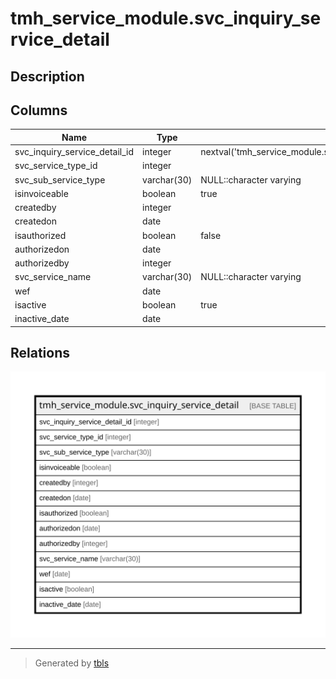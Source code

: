 # tmh_service_module.svc_inquiry_service_detail

## Description

## Columns

| Name | Type | Default | Nullable | Children | Parents | Comment |
| ---- | ---- | ------- | -------- | -------- | ------- | ------- |
| svc_inquiry_service_detail_id | integer | nextval('tmh_service_module.svc_inquiry_service_detail_svc_inquiry_service_detail_id_seq'::regclass) | false |  |  |  |
| svc_service_type_id | integer |  | true |  |  |  |
| svc_sub_service_type | varchar(30) | NULL::character varying | true |  |  |  |
| isinvoiceable | boolean | true | true |  |  |  |
| createdby | integer |  | true |  |  |  |
| createdon | date |  | true |  |  |  |
| isauthorized | boolean | false | true |  |  |  |
| authorizedon | date |  | true |  |  |  |
| authorizedby | integer |  | true |  |  |  |
| svc_service_name | varchar(30) | NULL::character varying | true |  |  |  |
| wef | date |  | true |  |  |  |
| isactive | boolean | true | true |  |  |  |
| inactive_date | date |  | true |  |  |  |

## Relations

![er](tmh_service_module.svc_inquiry_service_detail.svg)

---

> Generated by [tbls](https://github.com/k1LoW/tbls)

